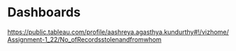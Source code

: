 # Dashboards
https://public.tableau.com/profile/aashreya.agasthya.kundurthy#!/vizhome/Assignment-1_22/No_ofRecordsstolenandfromwhom

